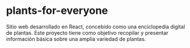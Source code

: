 # plants-for-everyone
Sitio web desarrollado en React, concebido como una enciclopedia digital de plantas. Este proyecto tiene como objetivo recopilar y presentar información básica sobre una amplia variedad de plantas.
